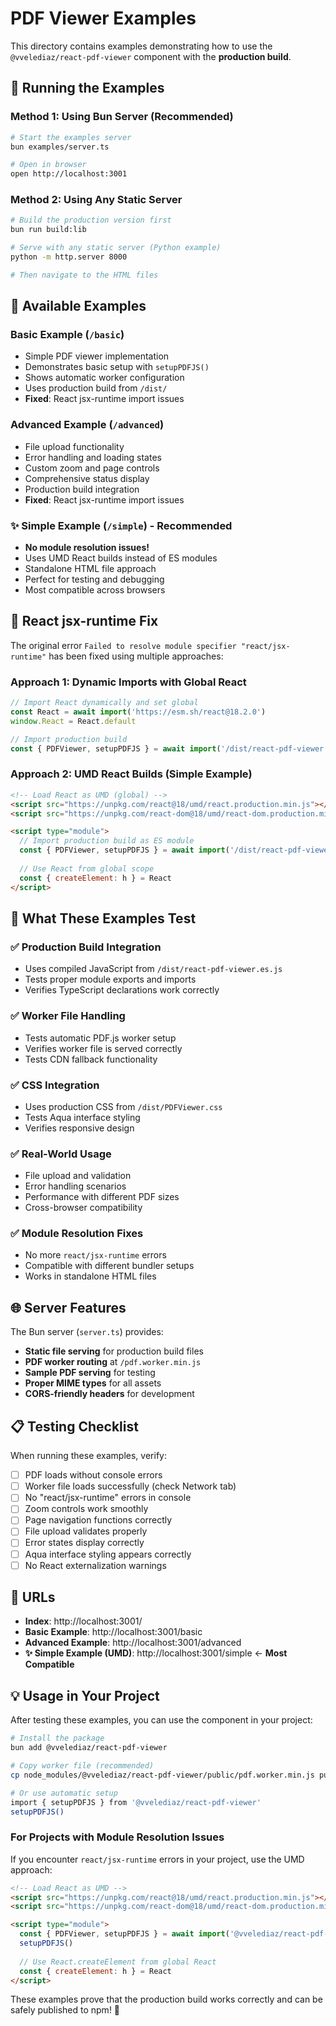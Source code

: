 # PDF Viewer Examples

This directory contains examples demonstrating how to use the `@vvelediaz/react-pdf-viewer` component with the **production build**.

## 🚀 Running the Examples

### Method 1: Using Bun Server (Recommended)

```bash
# Start the examples server
bun examples/server.ts

# Open in browser
open http://localhost:3001
```

### Method 2: Using Any Static Server

```bash
# Build the production version first
bun run build:lib

# Serve with any static server (Python example)
python -m http.server 8000

# Then navigate to the HTML files
```

## 📄 Available Examples

### Basic Example (`/basic`)
- Simple PDF viewer implementation
- Demonstrates basic setup with `setupPDFJS()`
- Shows automatic worker configuration
- Uses production build from `/dist/`
- **Fixed**: React jsx-runtime import issues

### Advanced Example (`/advanced`)
- File upload functionality
- Error handling and loading states
- Custom zoom and page controls
- Comprehensive status display
- Production build integration
- **Fixed**: React jsx-runtime import issues

### ✨ Simple Example (`/simple`) - **Recommended**
- **No module resolution issues!**
- Uses UMD React builds instead of ES modules
- Standalone HTML file approach
- Perfect for testing and debugging
- Most compatible across browsers

## 🔧 React jsx-runtime Fix

The original error `Failed to resolve module specifier "react/jsx-runtime"` has been fixed using multiple approaches:

### Approach 1: Dynamic Imports with Global React
```javascript
// Import React dynamically and set global
const React = await import('https://esm.sh/react@18.2.0')
window.React = React.default

// Import production build
const { PDFViewer, setupPDFJS } = await import('/dist/react-pdf-viewer.es.js')
```

### Approach 2: UMD React Builds (Simple Example)
```html
<!-- Load React as UMD (global) -->
<script src="https://unpkg.com/react@18/umd/react.production.min.js"></script>
<script src="https://unpkg.com/react-dom@18/umd/react-dom.production.min.js"></script>

<script type="module">
  // Import production build as ES module
  const { PDFViewer, setupPDFJS } = await import('/dist/react-pdf-viewer.es.js')
  
  // Use React from global scope
  const { createElement: h } = React
</script>
```

## 🔧 What These Examples Test

### ✅ Production Build Integration
- Uses compiled JavaScript from `/dist/react-pdf-viewer.es.js`
- Tests proper module exports and imports
- Verifies TypeScript declarations work correctly

### ✅ Worker File Handling
- Tests automatic PDF.js worker setup
- Verifies worker file is served correctly
- Tests CDN fallback functionality

### ✅ CSS Integration
- Uses production CSS from `/dist/PDFViewer.css`
- Tests Aqua interface styling
- Verifies responsive design

### ✅ Real-World Usage
- File upload and validation
- Error handling scenarios
- Performance with different PDF sizes
- Cross-browser compatibility

### ✅ Module Resolution Fixes
- No more `react/jsx-runtime` errors
- Compatible with different bundler setups
- Works in standalone HTML files

## 🌐 Server Features

The Bun server (`server.ts`) provides:

- **Static file serving** for production build files
- **PDF worker routing** at `/pdf.worker.min.js`
- **Sample PDF serving** for testing
- **Proper MIME types** for all assets
- **CORS-friendly headers** for development

## 📋 Testing Checklist

When running these examples, verify:

- [ ] PDF loads without console errors
- [ ] Worker file loads successfully (check Network tab)
- [ ] No "react/jsx-runtime" errors in console
- [ ] Zoom controls work smoothly
- [ ] Page navigation functions correctly
- [ ] File upload validates properly
- [ ] Error states display correctly
- [ ] Aqua interface styling appears correctly
- [ ] No React externalization warnings

## 🔗 URLs

- **Index**: http://localhost:3001/
- **Basic Example**: http://localhost:3001/basic
- **Advanced Example**: http://localhost:3001/advanced
- **✨ Simple Example (UMD)**: http://localhost:3001/simple ← **Most Compatible**

## 💡 Usage in Your Project

After testing these examples, you can use the component in your project:

```bash
# Install the package
bun add @vvelediaz/react-pdf-viewer

# Copy worker file (recommended)
cp node_modules/@vvelediaz/react-pdf-viewer/public/pdf.worker.min.js public/

# Or use automatic setup
import { setupPDFJS } from '@vvelediaz/react-pdf-viewer'
setupPDFJS()
```

### For Projects with Module Resolution Issues

If you encounter `react/jsx-runtime` errors in your project, use the UMD approach:

```html
<!-- Load React as UMD -->
<script src="https://unpkg.com/react@18/umd/react.production.min.js"></script>
<script src="https://unpkg.com/react-dom@18/umd/react-dom.production.min.js"></script>

<script type="module">
  const { PDFViewer, setupPDFJS } = await import('@vvelediaz/react-pdf-viewer')
  setupPDFJS()
  
  // Use React.createElement from global React
  const { createElement: h } = React
</script>
```

These examples prove that the production build works correctly and can be safely published to npm! 🎉 